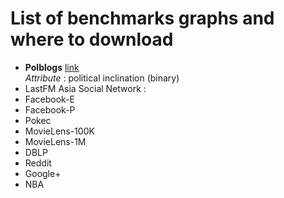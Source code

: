 # List of benchmarks graphs and where to download

- **Polblogs** [link](https///)  
*Attribute* : political inclination (binary)
- LastFM Asia Social Network :
- Facebook-E
- Facebook-P
- Pokec
- MovieLens-100K
- MovieLens-1M
- DBLP
- Reddit
- Google+
- NBA
